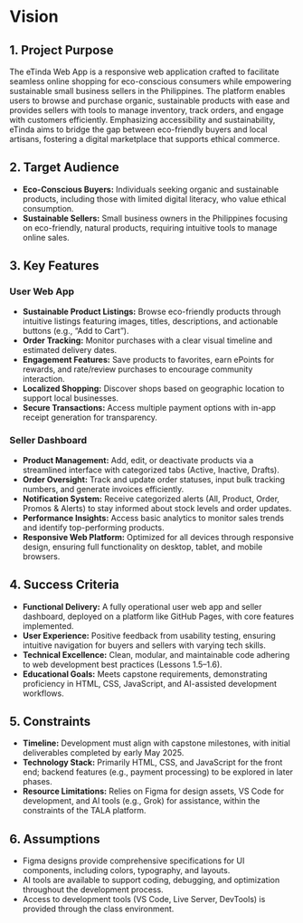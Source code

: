 # Vision

## 1. Project Purpose
The eTinda Web App is a responsive web application crafted to facilitate seamless online shopping for eco-conscious consumers while empowering sustainable small business sellers in the Philippines. The platform enables users to browse and purchase organic, sustainable products with ease and provides sellers with tools to manage inventory, track orders, and engage with customers efficiently. Emphasizing accessibility and sustainability, eTinda aims to bridge the gap between eco-friendly buyers and local artisans, fostering a digital marketplace that supports ethical commerce.

## 2. Target Audience
*   **Eco-Conscious Buyers:** Individuals seeking organic and sustainable products, including those with limited digital literacy, who value ethical consumption.
*   **Sustainable Sellers:** Small business owners in the Philippines focusing on eco-friendly, natural products, requiring intuitive tools to manage online sales.

## 3. Key Features
### User Web App
*   **Sustainable Product Listings:** Browse eco-friendly products through intuitive listings featuring images, titles, descriptions, and actionable buttons (e.g., “Add to Cart”).
*   **Order Tracking:** Monitor purchases with a clear visual timeline and estimated delivery dates.
*   **Engagement Features:** Save products to favorites, earn ePoints for rewards, and rate/review purchases to encourage community interaction.
*   **Localized Shopping:** Discover shops based on geographic location to support local businesses.
*   **Secure Transactions:** Access multiple payment options with in-app receipt generation for transparency.
### Seller Dashboard
*   **Product Management:** Add, edit, or deactivate products via a streamlined interface with categorized tabs (Active, Inactive, Drafts).
*   **Order Oversight:** Track and update order statuses, input bulk tracking numbers, and generate invoices efficiently.
*   **Notification System:** Receive categorized alerts (All, Product, Order, Promos & Alerts) to stay informed about stock levels and order updates.
*   **Performance Insights:** Access basic analytics to monitor sales trends and identify top-performing products.
*   **Responsive Web Platform:** Optimized for all devices through responsive design, ensuring full functionality on desktop, tablet, and mobile browsers.

## 4. Success Criteria
*   **Functional Delivery:** A fully operational user web app and seller dashboard, deployed on a platform like GitHub Pages, with core features implemented.
*   **User Experience:** Positive feedback from usability testing, ensuring intuitive navigation for buyers and sellers with varying tech skills.
*   **Technical Excellence:** Clean, modular, and maintainable code adhering to web development best practices (Lessons 1.5–1.6).
*   **Educational Goals:** Meets capstone requirements, demonstrating proficiency in HTML, CSS, JavaScript, and AI-assisted development workflows.

## 5. Constraints
*   **Timeline:** Development must align with capstone milestones, with initial deliverables completed by early May 2025.
*   **Technology Stack:** Primarily HTML, CSS, and JavaScript for the front end; backend features (e.g., payment processing) to be explored in later phases.
*   **Resource Limitations:** Relies on Figma for design assets, VS Code for development, and AI tools (e.g., Grok) for assistance, within the constraints of the TALA platform.

## 6. Assumptions
*   Figma designs provide comprehensive specifications for UI components, including colors, typography, and layouts.
*   AI tools are available to support coding, debugging, and optimization throughout the development process.
*   Access to development tools (VS Code, Live Server, DevTools) is provided through the class environment.
